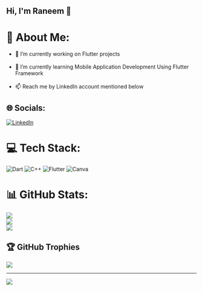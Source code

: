 ## Hi, I'm Raneem 👋

# 💫 About Me:
- 🔭 I’m currently working on Flutter projects<br><br>
- 🌱 I’m currently learning Mobile Application Development Using Flutter Framework<br><br>
- 📫 Reach me by LinkedIn account mentioned below<br>


## 🌐 Socials:
[![LinkedIn](https://img.shields.io/badge/LinkedIn-%230077B5.svg?logo=linkedin&logoColor=white)](https://linkedin.com/in/raneem-nuseirat) 

# 💻 Tech Stack:
![Dart](https://img.shields.io/badge/dart-%230175C2.svg?style=flat&logo=dart&logoColor=white) ![C++](https://img.shields.io/badge/c++-%2300599C.svg?style=flat&logo=c%2B%2B&logoColor=white) ![Flutter](https://img.shields.io/badge/Flutter-%2302569B.svg?style=flat&logo=Flutter&logoColor=white) ![Canva](https://img.shields.io/badge/Canva-%2300C4CC.svg?style=flat&logo=Canva&logoColor=white)
# 📊 GitHub Stats:
![](https://github-readme-stats.vercel.app/api?username=raneemn&theme=dark&hide_border=false&include_all_commits=true&count_private=true)<br/>
![](https://nirzak-streak-stats.vercel.app/?user=raneemn&theme=dark&hide_border=false)<br/>
![](https://github-readme-stats.vercel.app/api/top-langs/?username=raneemn&theme=dark&hide_border=false&include_all_commits=true&count_private=true&layout=compact)

## 🏆 GitHub Trophies
![](https://github-profile-trophy.vercel.app/?username=raneemn&theme=radical&no-frame=false&no-bg=true&margin-w=4)

---
[![](https://visitcount.itsvg.in/api?id=raneemn&icon=0&color=0)](https://visitcount.itsvg.in)


